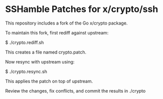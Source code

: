 # SSHamble Patches for x/crypto/ssh

This repository includes a fork of the Go x/crypto package.

To maintain this fork, first rediff against upstream:

$ ./crypto.rediff.sh

This creates a file named crypto.patch.

Now resync with upstream using:

$ ./crypto.resync.sh

This applies the patch on top of upstream.

Review the changes, fix conflicts, and commit the results in ./crypto


